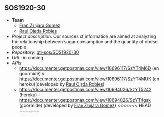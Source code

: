 ## SOS1920-30
- **Team**
  - [Fran Zรกjara Gomez](https://github.com/FranZajara)
  - [Raul Ojeda Robles](https://github.com/rauojerob)
- *Project description*:  Our sources of information are aimed at analyzing the relationship between sugar consumption and the quantity of obese people
- *Repository*: [gti-sos/SOS1920-30](https://github.com/gti-sos/SOS1920-30)
- *URL*: in coming
-  *APIs*
    -  https://documenter.getpostman.com/view/10696117/SzYT4M6D
	(en goormide) y https://documenter.getpostman.com/view/10696117/SzYT4MUK (en heroku)(developed by [Raul Ojeda Robles](https://github.com/rauojerob))
    - https://documenter.getpostman.com/view/10694026/SzYT5242 (heroku)
-https://documenter.getpostman.com/view/10694026/SzYT4gsk
(goormide)
	(developed by [Fran Zรกjara Gomez](https://github.com/FranZajara))
<<<<<<< HEAD
=======